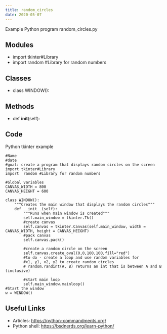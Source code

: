 ```yaml
---
title: random_circles
date: 2020-05-07
---
```

Example Python program random_circles.py

## Modules

* import tkinter#Library
* import  random #Library for random numbers

## Classes

* class WINDOW():

## Methods

* def __init__(self):

## Code

Python tkinter example

    #Name
    #date
    #goal: create a program that displays random circles on the screen
    import tkinter#Library
    import  random #Library for random numbers
    
    #Global variables
    CANVAS_WIDTH = 800
    CANVAS_HEIGHT = 600
    
    class WINDOW():
        """Creates the main window that displays the random circles"""
        def __init__(self):
            """Runs when main window is created"""
            self.main_window = tkinter.Tk()
            #create canvas
            self.canvas = tkinter.Canvas(self.main_window, width = CANVAS_WIDTH, height = CANVAS_HEIGHT)
            #pack canvas
            self.canvas.pack()
    
            #create a random circle on the screen
            self.canvas.create_oval(0,0,100,100,fill="red")
            #to do - create a loop and use random variables for
            #x1, y1, x2, y2 to create random circles
            # random.randint(A, B) returns an int that is between A and B (inclusive)
    
            #start main loop
            self.main_window.mainloop()
    #Start the window
    w = WINDOW()
    

## Useful Links

- Articles: https://python-commandments.org/
- Python shell: https://bsdnerds.org/learn-python/
